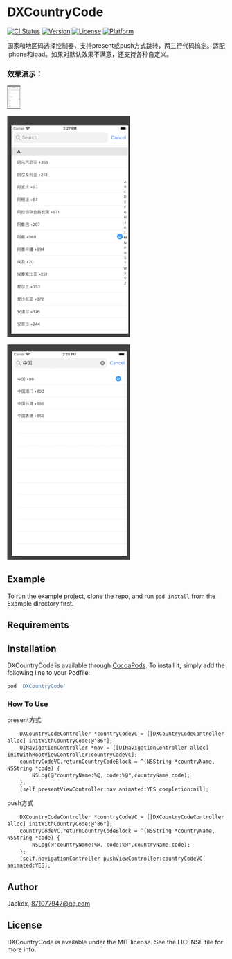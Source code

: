 # DXCountryCode

[![CI Status](https://img.shields.io/travis/Jackdx/DXCountryCode.svg?style=flat)](https://travis-ci.org/Jackdx/DXCountryCode)
[![Version](https://img.shields.io/cocoapods/v/DXCountryCode.svg?style=flat)](https://cocoapods.org/pods/DXCountryCode)
[![License](https://img.shields.io/cocoapods/l/DXCountryCode.svg?style=flat)](https://cocoapods.org/pods/DXCountryCode)
[![Platform](https://img.shields.io/cocoapods/p/DXCountryCode.svg?style=flat)](https://cocoapods.org/pods/DXCountryCode)

国家和地区码选择控制器，支持present或push方式跳转，两三行代码搞定。适配iphone和ipad。如果对默认效果不满意，还支持各种自定义。

### 效果演示：
<img width="30"  src="https://github.com/Jackdx/DXCountryCode/raw/master/photo1.png"/>

![image](https://github.com/Jackdx/DXCountryCode/raw/master/photo2.png)

![image](https://github.com/Jackdx/DXCountryCode/raw/master/photo3.png)

## Example

To run the example project, clone the repo, and run `pod install` from the Example directory first.

## Requirements

## Installation

DXCountryCode is available through [CocoaPods](https://cocoapods.org). To install
it, simply add the following line to your Podfile:

```ruby
pod 'DXCountryCode'
```
### How To Use
present方式
```
    DXCountryCodeController *countryCodeVC = [[DXCountryCodeController alloc] initWithCountryCode:@"86"];
    UINavigationController *nav = [[UINavigationController alloc] initWithRootViewController:countryCodeVC];
    countryCodeVC.returnCountryCodeBlock = ^(NSString *countryName, NSString *code) {
        NSLog(@"countryName:%@, code:%@",countryName,code);
    };
    [self presentViewController:nav animated:YES completion:nil];
```

push方式
```  
    DXCountryCodeController *countryCodeVC = [[DXCountryCodeController alloc] initWithCountryCode:@"86"];
    countryCodeVC.returnCountryCodeBlock = ^(NSString *countryName, NSString *code) {
        NSLog(@"countryName:%@, code:%@",countryName,code);
    };
    [self.navigationController pushViewController:countryCodeVC animated:YES];
```


## Author

Jackdx, 871077947@qq.com

## License

DXCountryCode is available under the MIT license. See the LICENSE file for more info.
